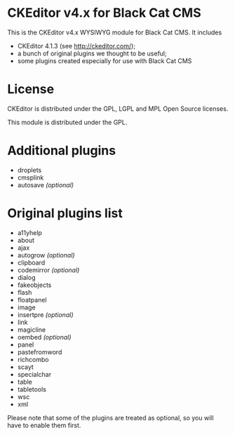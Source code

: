 CKEditor v4.x for Black Cat CMS
===============================

This is the CKEditor v4.x WYSIWYG module for Black Cat CMS. It
includes

* CKEditor 4.1.3 (see http://ckeditor.com/);
* a bunch of original plugins we thought to be useful;
* some plugins created especially for use with Black Cat CMS

# License

CKEditor is distributed under the GPL, LGPL and MPL Open Source licenses.

This module is distributed under the GPL.

# Additional plugins

* droplets
* cmsplink
* autosave _(optional)_

# Original plugins list

* a11yhelp
* about
* ajax
* autogrow _(optional)_
* clipboard
* codemirror _(optional)_
* dialog
* fakeobjects
* flash
* floatpanel
* image
* insertpre _(optional)_
* link
* magicline
* oembed _(optional)_
* panel
* pastefromword
* richcombo
* scayt
* specialchar
* table
* tabletools
* wsc
* xml

Please note that some of the plugins are treated as optional, so you will have
to enable them first.
